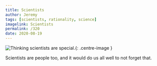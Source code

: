 ```yaml
---
title: Scientists
author: Jeremy
tags: [scientists, rationality, science]
imagelink: Scientists
permalink: /320
date: 2020-08-19
---
```


![Thinking scientists are special.](https://res.cloudinary.com/dh3hm8pb7/image/upload/c_scale,q_auto:best/v1535842782/Handwaving/Published/Scientists.png){: .centre-image }

Scientists are people too, and it would do us all well to not forget that.
